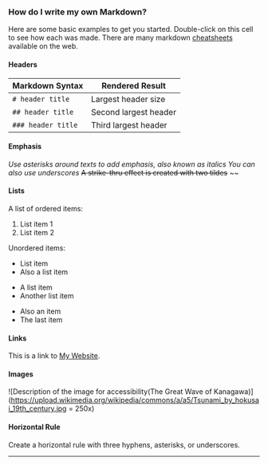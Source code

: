 ### How do I write my own Markdown?
Here are some basic examples to get you started. Double-click on this cell to see how each was made. There are many markdown [cheatsheets](https://www.markdownguide.org/basic-syntax) available on the web.

#### Headers

|Markdown Syntax|Rendered Result|
|---|---|
|`# header title`| Largest header size |
|`## header title`| Second largest header |
|`### header title`| Third largest header |

#### Emphasis

*Use asterisks around texts to add emphasis, also known as italics*
_You can also use underscores_
~~A strike-thru effect is created with two tildes~~ ~~

#### Lists

A list of ordered items:
1. List item 1
2. List item 2

Unordered items:
* List item
* Also a list item

+ A list item
+ Another list item

- Also an item
- The last item

#### Links

This is a link to [My Website](http://rdavidbeales.com). 

#### Images

![Description of the image for accessibility(The Great Wave of Kanagawa)](https://upload.wikimedia.org/wikipedia/commons/a/a5/Tsunami_by_hokusai_19th_century.jpg = 250x)

#### Horizontal Rule

Create a horizontal rule with three hyphens, asterisks, or underscores.
____
